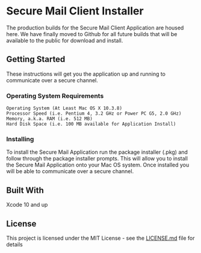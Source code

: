 # Secure Mail Client Installer

The production builds for the Secure Mail Client Application are housed here. We have finally moved to Github for all future builds that will be available to the public for download and install. 

## Getting Started

These instructions will get you the application up and running to communicate over a secure channel.

### Operating System Requirements

```
Operating System (At Least Mac OS X 10.3.8)
Processor Speed (i.e. Pentium 4, 3.2 GHz or Power PC G5, 2.0 GHz)
Memory, a.k.a. RAM (i.e. 512 MB)
Hard Disk Space (i.e. 100 MB available for Application Install)

```

### Installing

To install the Secure Mail Application run the package installer (.pkg) and follow through the package installer prompts. This will allow you to install the Secure Mail Application onto your Mac OS system. Once installed you will be able to communicate over a secure channel. 

## Built With

Xcode 10 and up

## License

This project is licensed under the MIT License - see the [LICENSE.md](LICENSE.md) file for details


